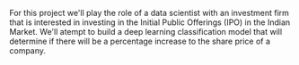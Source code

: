 For this project we'll play the role of a data scientist with an investment firm that is interested in investing in the Initial Public Offerings (IPO) in the Indian Market. We'll atempt to build a deep learning classification model that will determine if there will be a percentage increase to the share price of a company.

